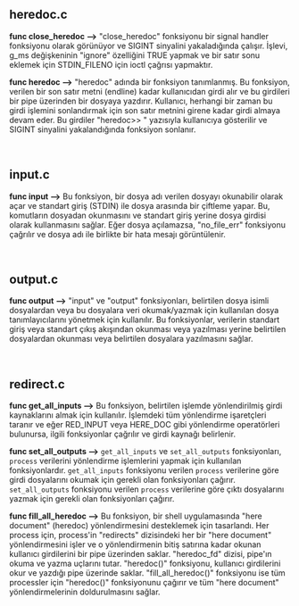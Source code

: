 ## heredoc.c

**func close_heredoc -->** "close_heredoc" fonksiyonu bir signal handler fonksiyonu olarak görünüyor ve SIGINT sinyalini yakaladığında çalışır. İşlevi, g_ms değişkeninin "ignore" özelliğini TRUE yapmak ve bir satır sonu eklemek için STDIN_FILENO için ioctl çağrısı yapmaktır.


**func heredoc -->** "heredoc" adında bir fonksiyon tanımlanmış. Bu fonksiyon, verilen bir son satır metni (endline) kadar kullanıcıdan girdi alır ve bu girdileri bir pipe üzerinden bir dosyaya yazdırır. Kullanıcı, herhangi bir zaman bu girdi işlemini sonlandırmak için son satır metnini girene kadar girdi almaya devam eder. Bu girdiler "heredoc>> " yazısıyla kullanıcıya gösterilir ve SIGINT sinyalini yakalandığında fonksiyon sonlanır.

<br />

## input.c

**func input -->** Bu fonksiyon, bir dosya adı verilen dosyayı okunabilir olarak açar ve standart giriş (STDIN) ile dosya arasında bir çiftleme yapar. Bu, komutların dosyadan okunmasını ve standart giriş yerine dosya girdisi olarak kullanmasını sağlar. Eğer dosya açılamazsa, "no_file_err" fonksiyonu çağrılır ve dosya adı ile birlikte bir hata mesajı görüntülenir.

<br />

## output.c

**func output -->** "input" ve "output" fonksiyonları, belirtilen dosya isimli dosyalardan veya bu dosyalara veri okumak/yazmak için kullanılan dosya tanımlayıcılarını yönetmek için kullanılır. Bu fonksiyonlar, verilerin standart giriş veya standart çıkış akışından okunması veya yazılması yerine belirtilen dosyalardan okunması veya belirtilen dosyalara yazılmasını sağlar.

<br />

## redirect.c

**func get_all_inputs -->** Bu fonksiyon, belirtilen işlemde yönlendirilmiş girdi kaynaklarını almak için kullanılır. İşlemdeki tüm yönlendirme işaretçleri taranır ve eğer RED_INPUT veya HERE_DOC gibi yönlendirme operatörleri bulunursa, ilgili fonksiyonlar çağrılır ve girdi kaynağı belirlenir.


**func set_all_outputs -->** `get_all_inputs` ve `set_all_outputs` fonksiyonları, `process` verilerini yönlendirme işlemlerini yapmak için kullanılan fonksiyonlardır. `get_all_inputs` fonksiyonu verilen `process` verilerine göre girdi dosyalarını okumak için gerekli olan fonksiyonları çağırır. `set_all_outputs` fonksiyonu verilen `process` verilerine göre çıktı dosyalarını yazmak için gerekli olan fonksiyonları çağırır.


**func fill_all_heredoc -->** Bu fonksiyon, bir shell uygulamasında "here document" (heredoc) yönlendirmesini desteklemek için tasarlandı. Her process için, process'in "redirects" dizisindeki her bir "here document" yönlendirmesini işler ve o yönlendirmenin bitiş satırına kadar okunan kullanıcı girdilerini bir pipe üzerinden saklar. "heredoc_fd" dizisi, pipe'ın okuma ve yazma uçlarını tutar. "heredoc()" fonksiyonu, kullanıcı girdilerini okur ve yazdığı pipe üzerinde saklar. "fill_all_heredoc()" fonksiyonu ise tüm processler için "heredoc()" fonksiyonunu çağırır ve tüm "here document" yönlendirmelerinin doldurulmasını sağlar.
